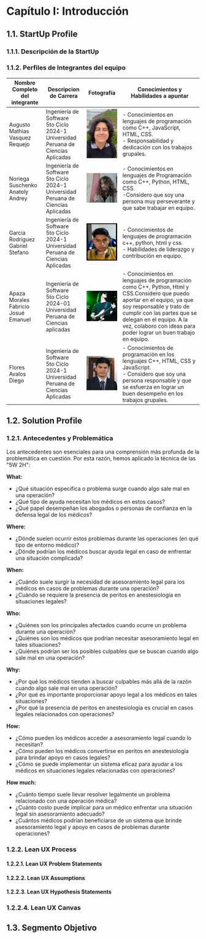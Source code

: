 # Capítulo I: Introducción

## 1.1. StartUp Profile

### 1.1.1. Descripción de la StartUp

### 1.1.2. Perfiles de Integrantes del equipo

| Nombre Completo del integrante       | Descripcion de Carrera                                                                           | Fotografía                                   | Conocimientos y Habilidades a apuntar                                                                                                                                                                                                                                               |
| ------------------------------------ | ------------------------------------------------------------------------------------------------ | -------------------------------------------- | ----------------------------------------------------------------------------------------------------------------------------------------------------------------------------------------------------------------------------------------------------------------------------------- |
| Augusto Mathias  Vasquez Requejo  | Ingeniería de Software<br> 5to Ciclo<br>2024-1<br>Universidad Peruana de Ciencias Aplicadas  |     ![Mathias Vasquez](../assets/imgs/mathifaa.png)  |     - Conocimientos en lenguajes de programación como C++, JavaScript, HTML, CSS.<br> - Responsabilidad y dedicación con los trabajos grupales.
| Noriega Suschenko Anatoly Andrey     | Ingeniería de Software<br> 5to Ciclo<br>2024-1<br>Universidad Peruana de Ciencias Aplicadas      | ![Anatoly Noriega](/assets/imgs/Anatoly.png) | - Conocimientos en lenguajes de Programación como C++, Python, HTML, CSS.<br>-Considero que soy una persona muy perseverante y que sabe trabajar en equipo.                                                                                                                         |
| Garcia Rodriguez Gabriel Stefano     | Ingeniería de Software<br> 5to Ciclo<br>2024-1<br>Universidad Peruana de Ciencias Aplicadas      | ![Gabriel García](/assets/imgs/Gabriel.png)  | - Conocimientos de lenguajes de programación c++, python, html y css.<br>- Habilidades de liderazgo y contribución en equipo.                                                                                                                                                       |
| Apaza Morales Fabricio Josué Emanuel | Ingeniería de Software<br> 5to Ciclo <br> 2024-01 <br> Universidad Peruana de Ciencias aplicadas | ![alt text](../assets/imgs/fabricio.png)     | - Conocimientos en lenguajes de programación como C++, Python, Html y CSS.Considero que puedo aportar en el equipo, ya que soy responsable y trato de cumplir con las partes que se delegan en el equipo. A la vez, colaboro con ideas para poder lograr un buen trabajo en equipo. |
| Flores Avalos Diego                  | Ingeniería de Software<br> 5to Ciclo<br>2024-1<br>Universidad Peruana de Ciencias Aplicadas      | ![alt text](../assets/imgs/diego.png)        | - Conocimientos de programación en los lenguajes C++, HTML, CSS y JavaScript.<br> - Considero que soy una persona responsable y que se esfuerza en lograr un buen desempeño en los trabajos grupales.                                                                               |

## 1.2. Solution Profile

### 1.2.1. Antecedentes y Problemática

Los antecedentes son esenciales para una comprensión más profunda de la problemática en cuestión. Por esta razón, hemos aplicado la técnica de las "5W 2H":

**What:**

- ¿Qué situación específica o problema surge cuando algo sale mal en una operación?
- ¿Qué tipo de ayuda necesitan los médicos en estos casos?
- ¿Qué papel desempeñan los abogados o personas de confianza en la defensa legal de los médicos?

**Where:**

- ¿Dónde suelen ocurrir estos problemas durante las operaciones (en qué tipo de entorno médico)?
- ¿Dónde podrían los médicos buscar ayuda legal en caso de enfrentar una situación complicada?

**When:**

- ¿Cuándo suele surgir la necesidad de asesoramiento legal para los médicos en casos de problemas durante una operación?
- ¿Cuándo se requiere la presencia de peritos en anestesiología en situaciones legales?
        
**Who:**

- ¿Quiénes son los principales afectados cuando ocurre un problema durante una operación?
- ¿Quiénes son los médicos que podrían necesitar asesoramiento legal en tales situaciones?
- ¿Quiénes podrían ser los posibles culpables que se buscan cuando algo sale mal en una operación?

**Why:**

- ¿Por qué los médicos tienden a buscar culpables más allá de la razón cuando algo sale mal en una operación?
- ¿Por qué es importante proporcionar apoyo legal a los médicos en tales situaciones?
- ¿Por qué la presencia de peritos en anestesiología es crucial en casos legales relacionados con operaciones?

**How:**

- ¿Cómo pueden los médicos acceder a asesoramiento legal cuando lo necesitan?
- ¿Cómo pueden los médicos convertirse en peritos en anestesiología para brindar apoyo en casos legales?
- ¿Cómo se puede implementar un sistema eficaz para ayudar a los médicos en situaciones legales relacionadas con operaciones?

**How much:**

- ¿Cuánto tiempo suele llevar resolver legalmente un problema relacionado con una operación médica?
- ¿Cuánto costo puede implicar para un médico enfrentar una situación legal sin asesoramiento adecuado?
- ¿Cuántos médicos podrían beneficiarse de un sistema que brinde asesoramiento legal y apoyo en casos de problemas durante operaciones?

### 1.2.2. Lean UX Process

#### 1.2.2.1. Lean UX Problem Statements

#### 1.2.2.2. Lean UX Assumptions

#### 1.2.2.3. Lean UX Hypothesis Statements

### 1.2.2.4. Lean UX Canvas

## 1.3. Segmento Objetivo
